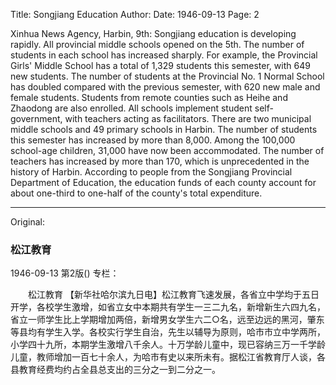 Title: Songjiang Education
Author:
Date: 1946-09-13
Page: 2

Xinhua News Agency, Harbin, 9th: Songjiang education is developing rapidly. All provincial middle schools opened on the 5th. The number of students in each school has increased sharply. For example, the Provincial Girls' Middle School has a total of 1,329 students this semester, with 649 new students. The number of students at the Provincial No. 1 Normal School has doubled compared with the previous semester, with 620 new male and female students. Students from remote counties such as Heihe and Zhaodong are also enrolled. All schools implement student self-government, with teachers acting as facilitators. There are two municipal middle schools and 49 primary schools in Harbin. The number of students this semester has increased by more than 8,000. Among the 100,000 school-age children, 31,000 have now been accommodated. The number of teachers has increased by more than 170, which is unprecedented in the history of Harbin. According to people from the Songjiang Provincial Department of Education, the education funds of each county account for about one-third to one-half of the county's total expenditure.



<hr /> 

Original: 


### 松江教育

1946-09-13
第2版()
专栏：

　　松江教育
    【新华社哈尔滨九日电】松江教育飞速发展，各省立中学均于五日开学，各校学生激增，如省立女中本期共有学生一三二九名，新增新生六四九名，省立一师学生比上学期增加两倍，新增男女学生六二○名，远至边远的黑河，肇东等县均有学生入学。各校实行学生自治，先生以辅导为原则，哈市市立中学两所，小学四十九所，本期学生激增八千余人。十万学龄儿童中，现已容纳三万一千学龄儿童，教师增加一百七十余人，为哈市有史以来所未有。据松江省教育厅人谈，各县教育经费均约占全县总支出的三分之一到二分之一。

